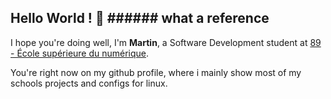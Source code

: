 ## Hello World ! 👋 ###### what a reference

I hope you're doing well,
I'm **Martin**, a Software Development student at [89 - École supérieure du numérique](https://www.ecole-89.com/).

You're right now on my github profile, where i mainly show most of my schools projects and configs for linux.

<!--
**BlueBerryBB9/BlueBerryBB9** is a ✨ _special_ ✨ repository because its `README.md` (this file) appears on your GitHub profile.

Here are some ideas to get you started:

- 🔭 I’m currently working on ...
- 🌱 I’m currently learning ...
- 👯 I’m looking to collaborate on ...
- 🤔 I’m looking for help with ...
- 💬 Ask me about ...
- 📫 How to reach me: ...
- 😄 Pronouns: ...
- ⚡ Fun fact: ...
-->
